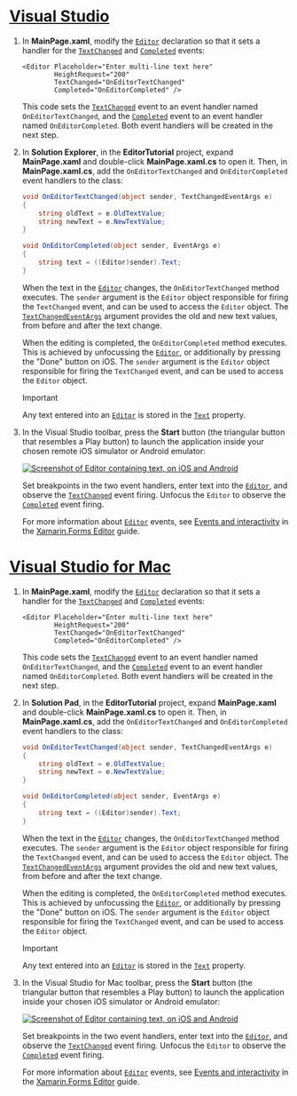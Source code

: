 # [Visual Studio](#tab/vswin)

1. In **MainPage.xaml**, modify the [`Editor`](xref:Xamarin.Forms.Editor) declaration so that it sets a handler for the [`TextChanged`](xref:Xamarin.Forms.InputView.TextChanged) and [`Completed`](xref:Xamarin.Forms.Editor.Completed) events:

    ```xaml
    <Editor Placeholder="Enter multi-line text here"
            HeightRequest="200"
            TextChanged="OnEditorTextChanged"
            Completed="OnEditorCompleted" />
    ```

    This code sets the [`TextChanged`](xref:Xamarin.Forms.InputView.TextChanged) event to an event handler named `OnEditorTextChanged`, and the [`Completed`](xref:Xamarin.Forms.Editor.Completed) event to an event handler named `OnEditorCompleted`. Both event handlers will be created in the next step.

1. In **Solution Explorer**, in the **EditorTutorial** project, expand **MainPage.xaml** and double-click **MainPage.xaml.cs** to open it. Then, in **MainPage.xaml.cs**, add the `OnEditorTextChanged` and `OnEditorCompleted` event handlers to the class:

    ```csharp
    void OnEditorTextChanged(object sender, TextChangedEventArgs e)
    {
        string oldText = e.OldTextValue;
        string newText = e.NewTextValue;
    }

    void OnEditorCompleted(object sender, EventArgs e)
    {
        string text = ((Editor)sender).Text;
    }
    ```

    When the text in the [`Editor`](xref:Xamarin.Forms.Editor) changes, the `OnEditorTextChanged` method executes. The `sender` argument is the `Editor` object responsible for firing the `TextChanged` event, and can be used to access the `Editor` object. The [`TextChangedEventArgs`](xref:Xamarin.Forms.TextChangedEventArgs) argument provides the old and new text values, from before and after the text change.

    When the editing is completed, the `OnEditorCompleted` method executes. This is achieved by unfocussing the [`Editor`](xref:Xamarin.Forms.Editor), or additionally by pressing the "Done" button on iOS. The `sender` argument is the `Editor` object responsible for firing the `TextChanged` event, and can be used to access the `Editor` object.

    > [!IMPORTANT]
    > Any text entered into an [`Editor`](xref:Xamarin.Forms.Editor) is stored in the [`Text`](xref:Xamarin.Forms.InputView.Text) property.

1. In the Visual Studio toolbar, press the **Start** button (the triangular button that resembles a Play button) to launch the application inside your chosen remote iOS simulator or Android emulator:

    [![Screenshot of Editor containing text, on iOS and Android](../images/text-changes.png "Editor with text")](../images/text-changes-large.png#lightbox "Editor with text")

    Set breakpoints in the two event handlers, enter text into the [`Editor`](xref:Xamarin.Forms.Editor), and observe the [`TextChanged`](xref:Xamarin.Forms.InputView.TextChanged) event firing. Unfocus the `Editor` to observe the [`Completed`](xref:Xamarin.Forms.Entry.Completed) event firing.

    For more information about [`Editor`](xref:Xamarin.Forms.Editor) events, see [Events and interactivity](~/xamarin-forms/user-interface/text/editor.md#events-and-interactivity) in the [Xamarin.Forms Editor](~/xamarin-forms/user-interface/text/editor.md) guide.

# [Visual Studio for Mac](#tab/vsmac)

1. In **MainPage.xaml**, modify the [`Editor`](xref:Xamarin.Forms.Editor) declaration so that it sets a handler for the [`TextChanged`](xref:Xamarin.Forms.InputView.TextChanged) and [`Completed`](xref:Xamarin.Forms.Editor.Completed) events:

    ```xaml
    <Editor Placeholder="Enter multi-line text here"
            HeightRequest="200"
            TextChanged="OnEditorTextChanged"
            Completed="OnEditorCompleted" />
    ```

    This code sets the [`TextChanged`](xref:Xamarin.Forms.InputView.TextChanged) event to an event handler named `OnEditorTextChanged`, and the [`Completed`](xref:Xamarin.Forms.Editor.Completed) event to an event handler named `OnEditorCompleted`. Both event handlers will be created in the next step.

1. In **Solution Pad**, in the **EditorTutorial** project, expand **MainPage.xaml** and double-click **MainPage.xaml.cs** to open it. Then, in **MainPage.xaml.cs**, add the `OnEditorTextChanged` and `OnEditorCompleted` event handlers to the class:

    ```csharp
    void OnEditorTextChanged(object sender, TextChangedEventArgs e)
    {
        string oldText = e.OldTextValue;
        string newText = e.NewTextValue;
    }

    void OnEditorCompleted(object sender, EventArgs e)
    {
        string text = ((Editor)sender).Text;
    }
    ```

    When the text in the [`Editor`](xref:Xamarin.Forms.Editor) changes, the `OnEditorTextChanged` method executes. The `sender` argument is the `Editor` object responsible for firing the `TextChanged` event, and can be used to access the `Editor` object. The [`TextChangedEventArgs`](xref:Xamarin.Forms.TextChangedEventArgs) argument provides the old and new text values, from before and after the text change.

    When the editing is completed, the `OnEditorCompleted` method executes. This is achieved by unfocussing the [`Editor`](xref:Xamarin.Forms.Editor), or additionally by pressing the "Done" button on iOS. The `sender` argument is the `Editor` object responsible for firing the `TextChanged` event, and can be used to access the `Editor` object.

    > [!IMPORTANT]
    > Any text entered into an [`Editor`](xref:Xamarin.Forms.Editor) is stored in the [`Text`](xref:Xamarin.Forms.InputView.Text) property.

1. In the Visual Studio for Mac toolbar, press the **Start** button (the triangular button that resembles a Play button) to launch the application inside your chosen iOS simulator or Android emulator:

    [![Screenshot of Editor containing text, on iOS and Android](../images/text-changes.png "Editor with text")](../images/text-changes-large.png#lightbox "Editor with text")

    Set breakpoints in the two event handlers, enter text into the [`Editor`](xref:Xamarin.Forms.Editor), and observe the [`TextChanged`](xref:Xamarin.Forms.InputView.TextChanged) event firing. Unfocus the `Editor` to observe the [`Completed`](xref:Xamarin.Forms.Entry.Completed) event firing.

    For more information about [`Editor`](xref:Xamarin.Forms.Editor) events, see [Events and interactivity](~/xamarin-forms/user-interface/text/editor.md#events-and-interactivity) in the [Xamarin.Forms Editor](~/xamarin-forms/user-interface/text/editor.md) guide.
